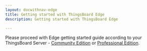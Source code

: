 ```yaml
---
layout: docwithnav-edge
title: Getting started with ThingsBoard Edge
description: Getting started with ThingsBoard Edge

---
```


Please proceed with Edge getting started guide according to your ThingsBoard Server - [Community Edition](/docs/edge/getting-started/getting-started-ce/) or [Professional Edition](/docs/edge/getting-started/getting-started-pe/).
